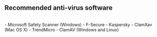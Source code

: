 ## Recommended anti-virus software
<br>
- Microsoft Safety Scanner (Windows)
- F-Secure
- Kaspersky
- ClamXav (Mac OS X)
- TrendMicro
- ClamAV (Windows and Linux)
